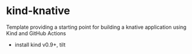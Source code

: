 # kind-knative
Template providing a starting point for building a knative application using Kind and GitHub Actions

- install kind v0.9+, tilt